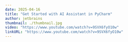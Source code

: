 ```yaml
---
date: 2025-04-16
title: "Get Started with AI Assistant in PyCharm"
author: jetbrains
thumbnail: ./thumbnail.jpg
video: "https://www.youtube.com/watch?v=9SVX6fyO10w"
linkURL: "https://www.youtube.com/watch?v=9SVX6fyO10w"
---
```


